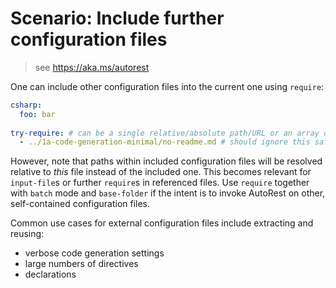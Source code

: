 # Scenario: Include further configuration files

> see https://aka.ms/autorest



One can include other configuration files into the current one using `require`:

``` yaml
csharp:
  foo: bar 
  
try-require: # can be a single relative/absolute path/URL or an array of such
  - ../1a-code-generation-minimal/no-readme.md # should ignore this safely.
```

However, note that paths within included configuration files will be resolved relative to *this* file instead of the included one.
This becomes relevant for `input-file`s or further `require`s in referenced files.
Use `require` together with `batch` mode and `base-folder` if the intent is to invoke AutoRest on other, self-contained configuration files.

Common use cases for external configuration files include extracting and reusing:
- verbose code generation settings
- large numbers of directives
- declarations